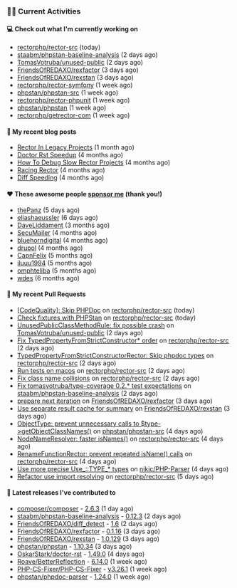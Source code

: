 ### 👨‍💻 Current Activities


#### 💻 Check out what I'm currently working on

- [rectorphp/rector-src](https://github.com/rectorphp/rector-src) (today)
- [staabm/phpstan-baseline-analysis](https://github.com/staabm/phpstan-baseline-analysis) (2 days ago)
- [TomasVotruba/unused-public](https://github.com/TomasVotruba/unused-public) (2 days ago)
- [FriendsOfREDAXO/rexfactor](https://github.com/FriendsOfREDAXO/rexfactor) (3 days ago)
- [FriendsOfREDAXO/rexstan](https://github.com/FriendsOfREDAXO/rexstan) (3 days ago)
- [rectorphp/rector-symfony](https://github.com/rectorphp/rector-symfony) (1 week ago)
- [phpstan/phpstan-src](https://github.com/phpstan/phpstan-src) (1 week ago)
- [rectorphp/rector-phpunit](https://github.com/rectorphp/rector-phpunit) (1 week ago)
- [phpstan/phpstan](https://github.com/phpstan/phpstan) (1 week ago)
- [rectorphp/getrector-com](https://github.com/rectorphp/getrector-com) (1 week ago)


#### 📜 My recent blog posts

- [Rector In Legacy Projects](https://staabm.github.io/2023/07/23/rector-in-legacy-projects.html) (1 month ago)
- [Doctor Rst Speedup](https://staabm.github.io/2023/05/18/doctor-rst-speedup.html) (4 months ago)
- [How To Debug Slow Rector Projects](https://staabm.github.io/2023/05/10/how-to-debug-slow-rector-projects.html) (4 months ago)
- [Racing Rector](https://staabm.github.io/2023/05/06/racing-rector.html) (4 months ago)
- [Diff Speeding](https://staabm.github.io/2023/05/01/diff-speeding.html) (4 months ago)


#### ❤️ These awesome people [sponsor me](https://github.com/sponsors/staabm) (thank you!)

- [thePanz](https://github.com/thePanz) (5 days ago)
- [eliashaeussler](https://github.com/eliashaeussler) (6 days ago)
- [DaveLiddament](https://github.com/DaveLiddament) (3 months ago)
- [SecuMailer](https://github.com/SecuMailer) (4 months ago)
- [bluehorndigital](https://github.com/bluehorndigital) (4 months ago)
- [drupol](https://github.com/drupol) (4 months ago)
- [CapnFelix](https://github.com/CapnFelix) (5 months ago)
- [iluuu1994](https://github.com/iluuu1994) (5 months ago)
- [omphteliba](https://github.com/omphteliba) (5 months ago)
- [wdes](https://github.com/wdes) (6 months ago)


#### 🔨 My recent Pull Requests

- [[CodeQuality]: Skip PHPDoc](https://github.com/rectorphp/rector-src/pull/5027) on [rectorphp/rector-src](https://github.com/rectorphp/rector-src) (today)
- [Check fixtures with PHPStan](https://github.com/rectorphp/rector-src/pull/5026) on [rectorphp/rector-src](https://github.com/rectorphp/rector-src) (today)
- [UnusedPublicClassMethodRule: fix possible crash](https://github.com/TomasVotruba/unused-public/pull/90) on [TomasVotruba/unused-public](https://github.com/TomasVotruba/unused-public) (2 days ago)
- [Fix TypedPropertyFromStrictConstructor* order](https://github.com/rectorphp/rector-src/pull/5021) on [rectorphp/rector-src](https://github.com/rectorphp/rector-src) (2 days ago)
- [TypedPropertyFromStrictConstructorRector: Skip phpdoc types](https://github.com/rectorphp/rector-src/pull/5020) on [rectorphp/rector-src](https://github.com/rectorphp/rector-src) (2 days ago)
- [Run tests on macos](https://github.com/rectorphp/rector-src/pull/5019) on [rectorphp/rector-src](https://github.com/rectorphp/rector-src) (2 days ago)
- [Fix class name collisions](https://github.com/rectorphp/rector-src/pull/5018) on [rectorphp/rector-src](https://github.com/rectorphp/rector-src) (2 days ago)
- [Fix tomasvotruba/type-coverage 0.2.* test expectations](https://github.com/staabm/phpstan-baseline-analysis/pull/139) on [staabm/phpstan-baseline-analysis](https://github.com/staabm/phpstan-baseline-analysis) (2 days ago)
- [prepare next iteration](https://github.com/FriendsOfREDAXO/rexfactor/pull/124) on [FriendsOfREDAXO/rexfactor](https://github.com/FriendsOfREDAXO/rexfactor) (3 days ago)
- [Use separate result cache for summary](https://github.com/FriendsOfREDAXO/rexstan/pull/580) on [FriendsOfREDAXO/rexstan](https://github.com/FriendsOfREDAXO/rexstan) (3 days ago)
- [ObjectType: prevent unnecessary calls to $type-&gt;getObjectClassNames()](https://github.com/phpstan/phpstan-src/pull/2619) on [phpstan/phpstan-src](https://github.com/phpstan/phpstan-src) (4 days ago)
- [NodeNameResolver: faster isNames()](https://github.com/rectorphp/rector-src/pull/5004) on [rectorphp/rector-src](https://github.com/rectorphp/rector-src) (4 days ago)
- [RenameFunctionRector: prevent repeated isName() calls](https://github.com/rectorphp/rector-src/pull/5003) on [rectorphp/rector-src](https://github.com/rectorphp/rector-src) (4 days ago)
- [Use more precise Use_::TYPE_* types](https://github.com/nikic/PHP-Parser/pull/945) on [nikic/PHP-Parser](https://github.com/nikic/PHP-Parser) (4 days ago)
- [Refactor use import resolving](https://github.com/rectorphp/rector-src/pull/4998) on [rectorphp/rector-src](https://github.com/rectorphp/rector-src) (5 days ago)


#### 🔭 Latest releases I've contributed to

- [composer/composer](https://github.com/composer/composer) - [2.6.3](https://github.com/composer/composer/releases/tag/2.6.3) (1 day ago)
- [staabm/phpstan-baseline-analysis](https://github.com/staabm/phpstan-baseline-analysis) - [0.12.3](https://github.com/staabm/phpstan-baseline-analysis/releases/tag/0.12.3) (2 days ago)
- [FriendsOfREDAXO/diff_detect](https://github.com/FriendsOfREDAXO/diff_detect) - [1.6](https://github.com/FriendsOfREDAXO/diff_detect/releases/tag/1.6) (2 days ago)
- [FriendsOfREDAXO/rexfactor](https://github.com/FriendsOfREDAXO/rexfactor) - [0.1.16](https://github.com/FriendsOfREDAXO/rexfactor/releases/tag/0.1.16) (3 days ago)
- [FriendsOfREDAXO/rexstan](https://github.com/FriendsOfREDAXO/rexstan) - [1.0.129](https://github.com/FriendsOfREDAXO/rexstan/releases/tag/1.0.129) (3 days ago)
- [phpstan/phpstan](https://github.com/phpstan/phpstan) - [1.10.34](https://github.com/phpstan/phpstan/releases/tag/1.10.34) (3 days ago)
- [OskarStark/doctor-rst](https://github.com/OskarStark/doctor-rst) - [1.49.0](https://github.com/OskarStark/doctor-rst/releases/tag/1.49.0) (4 days ago)
- [Roave/BetterReflection](https://github.com/Roave/BetterReflection) - [6.14.0](https://github.com/Roave/BetterReflection/releases/tag/6.14.0) (1 week ago)
- [PHP-CS-Fixer/PHP-CS-Fixer](https://github.com/PHP-CS-Fixer/PHP-CS-Fixer) - [v3.26.1](https://github.com/PHP-CS-Fixer/PHP-CS-Fixer/releases/tag/v3.26.1) (1 week ago)
- [phpstan/phpdoc-parser](https://github.com/phpstan/phpdoc-parser) - [1.24.0](https://github.com/phpstan/phpdoc-parser/releases/tag/1.24.0) (1 week ago)
